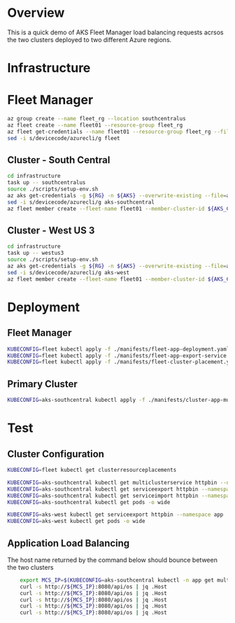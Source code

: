 # Overview
This is a quick demo of AKS Fleet Manager load balancing requests acrsos the two clusters deployed to two different Azure regions.

# Infrastructure 

# Fleet Manager 
```bash
az group create --name fleet_rg --location southcentralus
az fleet create --name fleet01 --resource-group fleet_rg
az fleet get-credentials --name fleet01 --resource-group fleet_rg --file fleet
sed -i s/devicecode/azurecli/g fleet
```

## Cluster - South Central
```bash
cd infrastructure
task up -- southcentralus
source ./scripts/setup-env.sh
az aks get-credentials -g ${RG} -n ${AKS} --overwrite-existing --file=aks-southcentral
sed -i s/devicecode/azurecli/g aks-southcentral
az fleet member create --fleet-name fleet01 --member-cluster-id ${AKS_CLUSTER_ID} --name ${AKS} --resource-group fleet_rg --no-wait
```

## Cluster - West US 3
```bash
cd infrastructure
task up -- westus3
source ./scripts/setup-env.sh
az aks get-credentials -g ${RG} -n ${AKS} --overwrite-existing --file=aks-west
sed -i s/devicecode/azurecli/g aks-west
az fleet member create --fleet-name fleet01 --member-cluster-id ${AKS_CLUSTER_ID} --name ${AKS} --resource-group fleet_rg --no-wait
```

# Deployment
## Fleet Manager
```bash
KUBECONFIG=fleet kubectl apply -f ./manifests/fleet-app-deployment.yaml
KUBECONFIG=fleet kubectl apply -f ./manifests/fleet-app-export-service.yaml
KUBECONFIG=fleet kubectl apply -f ./manifests/fleet-cluster-placement.yaml
```
## Primary Cluster
```bash
KUBECONFIG=aks-southcentral kubectl apply -f ./manifests/cluster-app-multi-cluster-service.yaml
```

# Test
## Cluster Configuration
```bash
KUBECONFIG=fleet kubectl get clusterresourceplacements

KUBECONFIG=aks-southcentral kubectl get multiclusterservice httpbin --namespace app
KUBECONFIG=aks-southcentral kubectl get serviceexport httpbin --namespace app
KUBECONFIG=aks-southcentral kubectl get serviceimport httpbin --namespace app
KUBECONFIG=aks-southcentral kubectl get pods -o wide

KUBECONFIG=aks-west kubectl get serviceexport httpbin --namespace app
KUBECONFIG=aks-west kubectl get pods -o wide
```

## Application Load Balancing
The host name returned by the command below should bounce between the two clusters
```bash 
    export MCS_IP=$(KUBECONFIG=aks-southcentral kubectl -n app get multiclusterservice httpbin  -o json | jq '.status.loadBalancer.ingress[0].ip' -r)
    curl -s http://${MCS_IP}:8080/api/os | jq .Host
    curl -s http://${MCS_IP}:8080/api/os | jq .Host
    curl -s http://${MCS_IP}:8080/api/os | jq .Host
    curl -s http://${MCS_IP}:8080/api/os | jq .Host
    curl -s http://${MCS_IP}:8080/api/os | jq .Host
```
